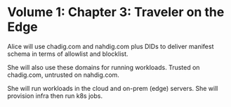 # Volume 1: Chapter 3: Traveler on the Edge

Alice will use chadig.com and nahdig.com plus DIDs to deliver manifest schema in terms of allowlist and blocklist.

She will also use these domains for running workloads. Trusted on chadig.com, untrusted on nahdig.com.

She will run workloads in the cloud and on-prem (edge) servers. She will provision infra then run k8s jobs.